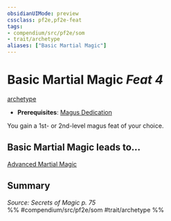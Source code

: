 ```yaml
---
obsidianUIMode: preview
cssclass: pf2e,pf2e-feat
tags:
- compendium/src/pf2e/som
- trait/archetype
aliases: ["Basic Martial Magic"]
---
```

# Basic Martial Magic  *Feat 4*  
[archetype](rules/traits/archetype.md "Archetype Feat Trait")  

- **Prerequisites**: [Magus Dedication](compendium/feats/magus-dedication-som.md)

You gain a 1st- or 2nd-level magus feat of your choice.

## Basic Martial Magic leads to...

[Advanced Martial Magic](compendium/feats/advanced-martial-magic-som.md)

## Summary

*Source: Secrets of Magic p. 75*  
%% #compendium/src/pf2e/som #trait/archetype %%